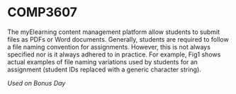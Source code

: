 # COMP3607
The  myElearning  content  management  platform  allow  students  to  submit  files  as  PDFs  or  Word  documents.  Generally,  students  are  required  to  follow  a  file  naming  convention  for  assignments.  However, this is not always specified nor is it always adhered to in practice. For example, Fig1 shows  actual  examples  of  file  naming  variations  used  by  students  for  an  assignment  (student  IDs  replaced  with a generic character string).


*Used on Bonus Day*
